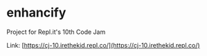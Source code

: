 # enhancify
Project for Repl.it's 10th Code Jam


Link: [https://cj-10.irethekid.repl.co/](https://cj-10.irethekid.repl.co/)
